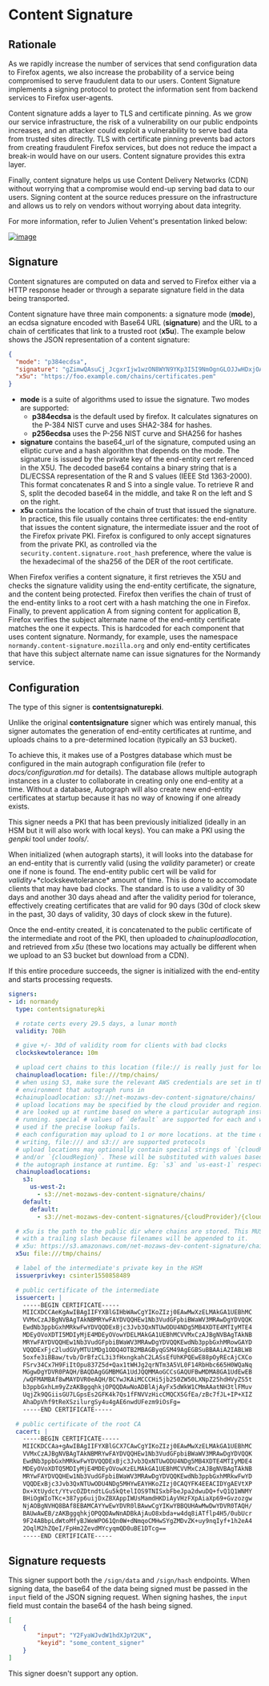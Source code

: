 # Content Signature

## Rationale

As we rapidly increase the number of services that send configuration
data to Firefox agents, we also increase the probability of a service
being compromised to serve fraudulent data to our users. Content
Signature implements a signing protocol to protect the information sent
from backend services to Firefox user-agents.

Content signature adds a layer to TLS and certificate pinning. As we
grow our service infrastructure, the risk of a vulnerability on our
public endpoints increases, and an attacker could exploit a
vulnerability to serve bad data from trusted sites directly. TLS with
certificate pinning prevents bad actors from creating fraudulent Firefox
services, but does not reduce the impact a break-in would have on our
users. Content signature provides this extra layer.

Finally, content signature helps us use Content Delivery Networks (CDN)
without worrying that a compromise would end-up serving bad data to our
users. Signing content at the source reduces pressure on the
infrastructure and allows us to rely on vendors without worrying about
data integrity.

For more information, refer to Julien Vehent\'s presentation linked
below:

[![image](https://img.youtube.com/vi/b2kPo8YdLTw/0.jpg)](https://www.youtube.com/watch?v=b2kPo8YdLTw)

## Signature

Content signatures are computed on data and served to Firefox either via
a HTTP response header or through a separate signature field in the data
being transported.

Content signature have three main components: a signature mode
(**mode**), an ecdsa signature encoded with Base64 URL (**signature**)
and the URL to a chain of certificates that link to a trusted root
(**x5u**). The example below shows the JSON representation of a content
signature:

``` json
{
  "mode": "p384ecdsa",
  "signature": "gZimwQAsuCj_JcgxrIjw1wzON8WYN9YKp3I5I9NmOgnGLOJJwHDxjOA2QEnzN7bXBGWFgn8HJ7fGRYxBy1SHiDMiF8VX7V49KkanO9MO-RRN1AyC9xmghuEcF4ndhQaI",
  "x5u": "https://foo.example.com/chains/certificates.pem"
}
```

-   **mode** is a suite of algorithms used to issue the signature. Two
    modes are supported:
    -   **p384ecdsa** is the default used by firefox. It calculates
        signatures on the P-384 NIST curve and uses SHA2-384 for hashes.
    -   **p256ecdsa** uses the P-256 NIST curve and SHA256 for hashes
-   **signature** contains the base64_url of the signature, computed
    using an elliptic curve and a hash algorithm that depends on the
    mode. The signature is issued by the private key of the end-entity
    cert referenced in the X5U. The decoded base64 contains a binary
    string that is a DL/ECSSA representation of the R and S values (IEEE
    Std 1363-2000). This format concatenates R and S into a single
    value. To retrieve R and S, split the decoded base64 in the middle,
    and take R on the left and S on the right.
-   **x5u** contains the location of the chain of trust that issued the
    signature. In practice, this file usually contains three
    certificates: the end-entity that issues the content signature, the
    intermediate issuer and the root of the Firefox private PKI. Firefox
    is configured to only accept signatures from the private PKI, as
    controlled via the
    `security.content.signature.root_hash` preference, where
    the value is the hexadecimal of the sha256 of the DER of the root
    certificate.

When Firefox verifies a content signature, it first retrieves the X5U
and checks the signature validity using the end-entity certificate, the
signature, and the content being protected. Firefox then verifies the
chain of trust of the end-entity links to a root cert with a hash
matching the one in Firefox. Finally, to prevent application A from
signing content for application B, Firefox verifies the subject
alternate name of the end-entity certificate matches the one it expects.
This is hardcoded for each component that uses content signature.
Normandy, for example, uses the namespace
`normandy.content-signature.mozilla.org` and only end-entity
certificates that have this subject alternate name can issue signatures
for the Normandy service.

## Configuration

The type of this signer is **contentsignaturepki**.

Unlike the original **contentsignature** signer which was entirely
manual, this signer automates the generation of end-entity certificates
at runtime, and uploads chains to a pre-determined location (typically
an S3 bucket).

To achieve this, it makes use of a Postgres database which must be
configured in the main autograph configuration file (refer to
*docs/configuration.md* for details). The database allows multiple
autograph instances in a cluster to collaborate in creating only one
end-entity at a time. Without a database, Autograph will also create new
end-entity certificates at startup because it has no way of knowing if
one already exists.

This signer needs a PKI that has been previously initialized (ideally in
an HSM but it will also work with local keys). You can make a PKI using
the *genpki* tool under *tools/*.

When initialized (when autograph starts), it will looks into the
database for an end-entity that is currently valid (using the *validity*
parameter) or create one if none is found. The end-entity public cert
will be valid for *validity*+\*clockskewtolerance\* amount of time. This
is done to accomodate clients that may have bad clocks. The standard is
to use a validity of 30 days and another 30 days ahead and after the
validity period for tolerance, effectively creating certificates that
are valid for 90 days (30d of clock skew in the past, 30 days of
validity, 30 days of clock skew in the future).

Once the end-entity created, it is concatenated to the public
certificate of the intermediate and root of the PKI, then uploaded to
*chainuploadlocation*, and retrieved from *x5u* (these two locations may
actually be different when we upload to an S3 bucket but download from a
CDN).

If this entire procedure succeeds, the signer is initialized with the
end-entity and starts processing requests.

``` yaml
signers:
- id: normandy
  type: contentsignaturepki

  # rotate certs every 29.5 days, a lunar month
  validity: 708h

  # give +/- 30d of validity room for clients with bad clocks
  clockskewtolerance: 10m

  # upload cert chains to this location (file:// is really just for local dev)
  chainuploadlocation: file:///tmp/chains/
  # when using S3, make sure the relevant AWS credentials are set in the
  # environment that autograph runs in
  #chainuploadlocation: s3://net-mozaws-dev-content-signature/chains/
  # upload locations may be specified by the cloud provider and region. these
  # are looked up at runtime based on where a particular autograph instance is
  # running. special # values of `default` are supported for each and will be
  # used if the precise lookup fails.
  # each configuration may upload to 1 or more locations. at the time of
  # writing, file:/// and s3:// are supported protocols
  # upload locations may optionally contain special strings of `{cloudProvider}`
  # and/or `{cloudRegion}`. These will be substituted with values based on
  # the autograph instance at runtime. Eg: `s3` and `us-east-1` respectively.
  chainuploadlocations:
    s3:
      us-west-2:
        - s3://net-mozaws-dev-content-signature/chains/
    default:
      default:
        - s3://net-mozaws-dev-content-signatures/{cloudProvider}/{cloudRegion}/chains/

  # x5u is the path to the public dir where chains are stored. This MUST end
  # with a trailing slash because filenames will be appended to it.
  # x5u: https://s3.amazonaws.com/net-mozaws-dev-content-signature/chains/
  x5u: file:///tmp/chains/

  # label of the intermediate's private key in the HSM
  issuerprivkey: csinter1550858489

  # public certificate of the intermediate
  issuercert: |
    -----BEGIN CERTIFICATE-----
    MIICXDCCAeKgAwIBAgIIFYXBlGIHbWAwCgYIKoZIzj0EAwMwXzELMAkGA1UEBhMC
    VVMxCzAJBgNVBAgTAkNBMRYwFAYDVQQHEw1Nb3VudGFpbiBWaWV3MRAwDgYDVQQK
    EwdNb3ppbGxhMRkwFwYDVQQDExBjc3Jvb3QxNTUwODU4NDg5MB4XDTE4MTIyMTE4
    MDEyOVoXDTI5MDIyMjE4MDEyOVowYDELMAkGA1UEBhMCVVMxCzAJBgNVBAgTAkNB
    MRYwFAYDVQQHEw1Nb3VudGFpbiBWaWV3MRAwDgYDVQQKEwdNb3ppbGxhMRowGAYD
    VQQDExFjc2ludGVyMTU1MDg1ODQ4OTB2MBAGByqGSM49AgEGBSuBBAAiA2IABLW8
    5oxfe3iBBaw/tvb/DrBfzCL3i3fHxngkahC2LASsEfUhKPQEwE88pOyREcAjCXCo
    FSrv34Cx7H9FiItOpu837Z5d+Qax1tWHJg2qrNTm3A5VL0F14RbHbc665H0WQaNq
    MGgwDgYDVR0PAQH/BAQDAgGGMBMGA1UdJQQMMAoGCCsGAQUFBwMDMA8GA1UdEwEB
    /wQFMAMBAf8wMAYDVR0eAQH/BCYwJKAiMCCCHi5jb250ZW50LXNpZ25hdHVyZS5t
    b3ppbGxhLm9yZzAKBggqhkjOPQQDAwNoADBlAjAyFx5dWkW1CMmAAatNH3tlFMuv
    UqjZk9QGiisGU7LGpsEs2GFK4k7Qs1fFNVVzHicCMQCX5GfEa/zBc7fJL+IP+XIZ
    AhaDpVhf9tReXSzilurgSy4u4gAE6nwdUFezm9iOsFg=
    -----END CERTIFICATE-----

  # public certificate of the root CA
  cacert: |
    -----BEGIN CERTIFICATE-----
    MIICKDCCAa+gAwIBAgIIFYXBlGCX7CAwCgYIKoZIzj0EAwMwXzELMAkGA1UEBhMC
    VVMxCzAJBgNVBAgTAkNBMRYwFAYDVQQHEw1Nb3VudGFpbiBWaWV3MRAwDgYDVQQK
    EwdNb3ppbGxhMRkwFwYDVQQDExBjc3Jvb3QxNTUwODU4NDg5MB4XDTE4MTIyMDE4
    MDEyOVoXDTQ5MDIyMjE4MDEyOVowXzELMAkGA1UEBhMCVVMxCzAJBgNVBAgTAkNB
    MRYwFAYDVQQHEw1Nb3VudGFpbiBWaWV3MRAwDgYDVQQKEwdNb3ppbGxhMRkwFwYD
    VQQDExBjc3Jvb3QxNTUwODU4NDg5MHYwEAYHKoZIzj0CAQYFK4EEACIDYgAEVtXP
    Dx+XtUydct/YtvcOZDtndtLGu5kQtelIOS9TNISxbFbeJpa2dwuDQ+fvQ1Q1WNMY
    BHiOgWIoTKc+387yp6uijDxZBXAppIWUsMamdHKDiAyVHzFXpAiaXp69+Gvzozgw
    NjAOBgNVHQ8BAf8EBAMCAYYwEwYDVR0lBAwwCgYIKwYBBQUHAwMwDwYDVR0TAQH/
    BAUwAwEB/zAKBggqhkjOPQQDAwNnADBkAjAuO8xbda+w4dq8iATflp4H5/0ubUcr
    9F24ABbpLdWtoMfyBJWeWPO61Qn0W+dNmqoCMHwSYgZMDvZK+uy9nqIyf+1h2eA4
    2OqlM2hZQeI/FpHm2ZevdMYcyqmQD0uBE1DTcg==
    -----END CERTIFICATE-----
```

## Signature requests

This signer support both the `/sign/data` and
`/sign/hash` endpoints. When signing data, the base64 of the
data being signed must be passed in the `input` field of the
JSON signing request. When signing hashes, the `input` field
must contain the base64 of the hash being signed.

``` json
[
    {
        "input": "Y2FyaWJvdW1hdXJpY2UK",
        "keyid": "some_content_signer"
    }
]
```

This signer doesn\'t support any option.
